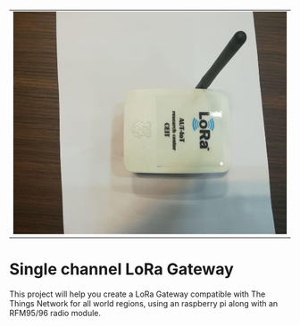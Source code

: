  <table style="width:100%">
 <tr>
    <td><img src="https://github.com/JaberBabaki/LoRa-single-channel-gateway/blob/master/picture/4.jpg" width="600" height="400" /></td>
  </tr>
</table>

# Single channel LoRa Gateway
This project will help you create a LoRa Gateway compatible with The Things Network for all world regions, using an raspberry pi along with an RFM95/96 radio module.

